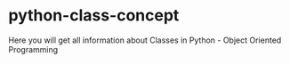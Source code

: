 # python-class-concept
Here you will get all information about Classes in Python - Object Oriented Programming
